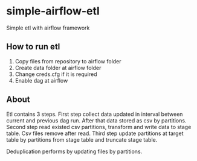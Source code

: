 # simple-airflow-etl

Simple etl with airflow framework


## How to run etl
1. Copy files from repository to airflow folder
2. Create data folder at airflow folder
3. Change creds.cfg if it is required
4. Enable dag at airflow

## About
Etl contains 3 steps. 
First step collect data updated in interval between current and previous dag run. After that data stored as csv by partitions. 
Second step read existed csv partitions, transform and write data to stage table. Csv files remove after read. 
Third step update partitions at target table by partitions from stage table and truncate stage table.

Deduplication performs by updating files by partitions.
